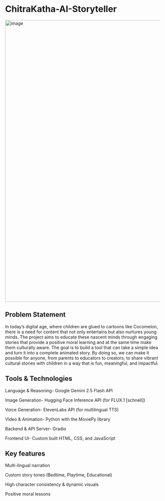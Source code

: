 # ChitraKatha-AI-Storyteller
<img width="1892" height="916" alt="image" src="https://github.com/user-attachments/assets/0369e99c-9f25-43c6-91a5-cc7eb8b28cf1" />

## Problem Statement
In today’s digital age, where children are glued to cartoons like Cocomelon, there is a need
for content that not only entertains but also nurtures young minds. The project aims to
educate these nascent minds through engaging stories that provide a positive moral learning
and at the same time make them culturally aware. The goal is to build a tool that can take a
simple idea and turn it into a complete animated story. By doing so, we can make it possible
for anyone, from parents to educators to creators, to share vibrant cultural stories with
children in a way that is fun, meaningful, and impactful.

## Tools & Technologies
Language & Reasoning- Google Gemini 2.5 Flash API

Image Generation- Hugging Face Inference API (for FLUX.1 [schnell])

Voice Generation- ElevenLabs API (for multilingual TTS)

Video & Animation- Python with the MoviePy library

Backend & API Server- Gradio

Frontend UI- Custom built HTML, CSS, and JavaScript

## Key features
Multi-lingual narration

Custom story tones (Bedtime, Playtime, Educational)

High character consistency & dynamic visuals

Positive moral lessons

